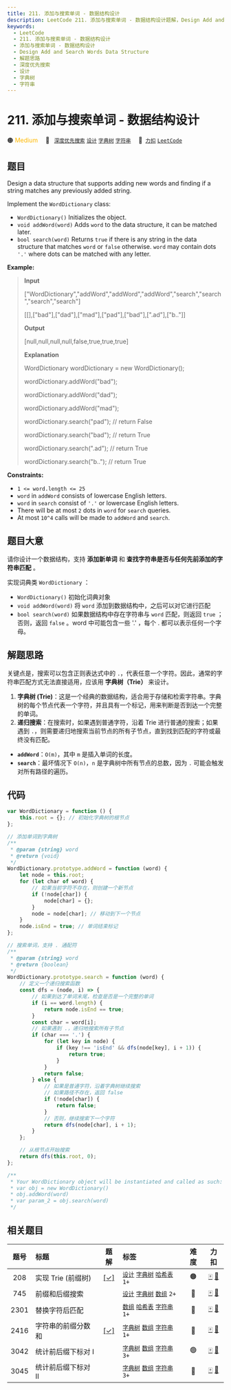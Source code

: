 ```yaml
---
title: 211. 添加与搜索单词 - 数据结构设计
description: LeetCode 211. 添加与搜索单词 - 数据结构设计题解，Design Add and Search Words Data Structure，包含解题思路、复杂度分析以及完整的 JavaScript 代码实现。
keywords:
  - LeetCode
  - 211. 添加与搜索单词 - 数据结构设计
  - 添加与搜索单词 - 数据结构设计
  - Design Add and Search Words Data Structure
  - 解题思路
  - 深度优先搜索
  - 设计
  - 字典树
  - 字符串
---
```


# 211. 添加与搜索单词 - 数据结构设计

🟠 <font color=#ffb800>Medium</font>&emsp; 🔖&ensp; [`深度优先搜索`](/tag/depth-first-search.md) [`设计`](/tag/design.md) [`字典树`](/tag/trie.md) [`字符串`](/tag/string.md)&emsp; 🔗&ensp;[`力扣`](https://leetcode.cn/problems/design-add-and-search-words-data-structure) [`LeetCode`](https://leetcode.com/problems/design-add-and-search-words-data-structure)

## 题目

Design a data structure that supports adding new words and finding if a string
matches any previously added string.

Implement the `WordDictionary` class:

- `WordDictionary()` Initializes the object.
- `void addWord(word)` Adds `word` to the data structure, it can be matched later.
- `bool search(word)` Returns `true` if there is any string in the data structure that matches `word` or `false` otherwise. `word` may contain dots `'.'` where dots can be matched with any letter.

**Example:**

> **Input**
>
> ["WordDictionary","addWord","addWord","addWord","search","search","search","search"]
>
> [[],["bad"],["dad"],["mad"],["pad"],["bad"],[".ad"],["b.."]]
>
> **Output**
>
> [null,null,null,null,false,true,true,true]
>
> **Explanation**
>
> WordDictionary wordDictionary = new WordDictionary();
>
> wordDictionary.addWord("bad");
>
> wordDictionary.addWord("dad");
>
> wordDictionary.addWord("mad");
>
> wordDictionary.search("pad"); // return False
>
> wordDictionary.search("bad"); // return True
>
> wordDictionary.search(".ad"); // return True
>
> wordDictionary.search("b.."); // return True

**Constraints:**

- `1 <= word.length <= 25`
- `word` in `addWord` consists of lowercase English letters.
- `word` in `search` consist of `'.'` or lowercase English letters.
- There will be at most `2` dots in `word` for `search` queries.
- At most `10^4` calls will be made to `addWord` and `search`.

## 题目大意

请你设计一个数据结构，支持 **添加新单词** 和 **查找字符串是否与任何先前添加的字符串匹配** 。

实现词典类 `WordDictionary` ：

- `WordDictionary()` 初始化词典对象
- `void addWord(word)` 将 `word` 添加到数据结构中，之后可以对它进行匹配
- `bool search(word)` 如果数据结构中存在字符串与 `word` 匹配，则返回 `true` ；否则，返回 `false` 。word 中可能包含一些 '.' ，每个 . 都可以表示任何一个字母。

## 解题思路

关键点是，搜索可以包含正则表达式中的 `.`，代表任意一个字符。因此，通常的字符串匹配方式无法直接适用，应该用 **字典树（Trie）** 来设计。

1. **字典树 (Trie)**：这是一个经典的数据结构，适合用于存储和检索字符串。字典树的每个节点代表一个字符，并且具有一个标记，用来判断是否到达一个完整的单词。
2. **递归搜索**：在搜索时，如果遇到普通字符，沿着 Trie 进行普通的搜索；如果遇到 `.`，则需要递归地搜索当前节点的所有子节点，直到找到匹配的字符或最终没有匹配。

- **`addWord`**：`O(m)`，其中 `m` 是插入单词的长度。
- **`search`**：最坏情况下 `O(n)`，`n` 是字典树中所有节点的总数，因为 `.` 可能会触发对所有路径的遍历。

## 代码

```javascript
var WordDictionary = function () {
	this.root = {}; // 初始化字典树的根节点
};

// 添加单词到字典树
/**
 * @param {string} word
 * @return {void}
 */
WordDictionary.prototype.addWord = function (word) {
	let node = this.root;
	for (let char of word) {
		// 如果当前字符不存在，则创建一个新节点
		if (!node[char]) {
			node[char] = {};
		}
		node = node[char]; // 移动到下一个节点
	}
	node.isEnd = true; // 单词结束标记
};

// 搜索单词，支持 . 通配符
/**
 * @param {string} word
 * @return {boolean}
 */
WordDictionary.prototype.search = function (word) {
	// 定义一个递归搜索函数
	const dfs = (node, i) => {
		// 如果到达了单词末尾，检查是否是一个完整的单词
		if (i == word.length) {
			return node.isEnd == true;
		}
		const char = word[i];
		// 如果遇到 .，递归地搜索所有子节点
		if (char === '.') {
			for (let key in node) {
				if (key !== 'isEnd' && dfs(node[key], i + 1)) {
					return true;
				}
			}
			return false;
		} else {
			// 如果是普通字符，沿着字典树继续搜索
			// 如果路径不存在，返回 false
			if (!node[char]) {
				return false;
			}
			// 否则，继续搜索下一个字符
			return dfs(node[char], i + 1);
		}
	};

	// 从根节点开始搜索
	return dfs(this.root, 0);
};

/**
 * Your WordDictionary object will be instantiated and called as such:
 * var obj = new WordDictionary()
 * obj.addWord(word)
 * var param_2 = obj.search(word)
 */
```

## 相关题目

<!-- prettier-ignore -->
| 题号 | 标题 | 题解 | 标签 | 难度 | 力扣 |
| :------: | :------ | :------: | :------ | :------: | :------: |
| 208 | 实现 Trie (前缀树) | [[✓]](/problem/0208.md) |  [`设计`](/tag/design.md) [`字典树`](/tag/trie.md) [`哈希表`](/tag/hash-table.md) `1+` | 🟠 | [🀄️](https://leetcode.cn/problems/implement-trie-prefix-tree) [🔗](https://leetcode.com/problems/implement-trie-prefix-tree) |
| 745 | 前缀和后缀搜索 |  |  [`设计`](/tag/design.md) [`字典树`](/tag/trie.md) [`数组`](/tag/array.md) `2+` | 🔴 | [🀄️](https://leetcode.cn/problems/prefix-and-suffix-search) [🔗](https://leetcode.com/problems/prefix-and-suffix-search) |
| 2301 | 替换字符后匹配 |  |  [`数组`](/tag/array.md) [`哈希表`](/tag/hash-table.md) [`字符串`](/tag/string.md) `1+` | 🔴 | [🀄️](https://leetcode.cn/problems/match-substring-after-replacement) [🔗](https://leetcode.com/problems/match-substring-after-replacement) |
| 2416 | 字符串的前缀分数和 | [[✓]](/problem/2416.md) |  [`字典树`](/tag/trie.md) [`数组`](/tag/array.md) [`字符串`](/tag/string.md) `1+` | 🔴 | [🀄️](https://leetcode.cn/problems/sum-of-prefix-scores-of-strings) [🔗](https://leetcode.com/problems/sum-of-prefix-scores-of-strings) |
| 3042 | 统计前后缀下标对 I |  |  [`字典树`](/tag/trie.md) [`数组`](/tag/array.md) [`字符串`](/tag/string.md) `3+` | 🟢 | [🀄️](https://leetcode.cn/problems/count-prefix-and-suffix-pairs-i) [🔗](https://leetcode.com/problems/count-prefix-and-suffix-pairs-i) |
| 3045 | 统计前后缀下标对 II |  |  [`字典树`](/tag/trie.md) [`数组`](/tag/array.md) [`字符串`](/tag/string.md) `3+` | 🔴 | [🀄️](https://leetcode.cn/problems/count-prefix-and-suffix-pairs-ii) [🔗](https://leetcode.com/problems/count-prefix-and-suffix-pairs-ii) |
